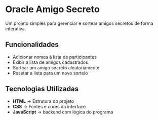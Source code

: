 # Oracle Amigo Secreto

Um projeto simples para gerenciar e sortear amigos secretos de forma interativa.

## Funcionalidades
- Adicionar nomes à lista de participantes
- Exibir a lista de amigos cadastrados
- Sortear um amigo secreto aleatoriamente
- Resetar a lista para um novo sorteio

## Tecnologias Utilizadas
- **HTML** → Estrutura do projeto
- **CSS** → Fontes e cores da interface
- **JavaScript** → backend com lógica do programa
